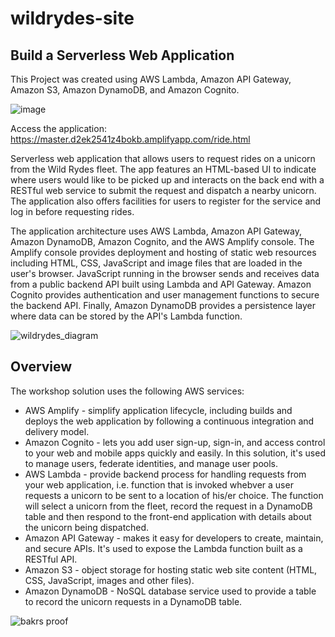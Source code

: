 


# wildrydes-site


## Build a Serverless Web Application ##

This Project was created using AWS Lambda, Amazon API Gateway, Amazon S3, Amazon DynamoDB, and Amazon Cognito.

![image](https://user-images.githubusercontent.com/68623425/222940777-7545cc3d-b48d-4e70-acbe-03862b0407c1.png)

Access the application: https://master.d2ek2541z4bokb.amplifyapp.com/ride.html

Serverless web application that allows users to request rides on a unicorn from the Wild Rydes fleet. The app features an HTML-based UI to indicate where users would like to be picked up and interacts on the back end with a RESTful web service to submit the request and dispatch a nearby unicorn. The application also offers facilities for users to register for the service and log in before requesting rides.

The application architecture uses AWS Lambda, Amazon API Gateway, Amazon DynamoDB, Amazon Cognito, and the AWS Amplify console. The Amplify console provides deployment and hosting of static web resources including HTML, CSS, JavaScript and image files that are loaded in the user's browser. JavaScript running in the browser sends and receives data from a public backend API built using Lambda and API Gateway. Amazon Cognito provides authentication and user management functions to secure the backend API. Finally, Amazon DynamoDB provides a persistence layer where data can be stored by the API's Lambda function.

![wildrydes_diagram](https://github.com/Bakrferas/AWS-Workshops/assets/75170453/a335c850-931a-4640-8fee-fea430bf54c3)

## Overview 

The workshop solution uses the following AWS services:
* AWS Amplify - simplify application lifecycle, including builds and deploys the web application by following a continuous integration and delivery model.
* Amazon Cognito - lets you add user sign-up, sign-in, and access control to your web and mobile apps quickly and easily.  In this solution, it's used to manage users, federate identities, and manage user pools.
* AWS Lambda - provide backend process for handling requests from your web application, i.e. function that is invoked whebver a user requests a unicorn to be sent to a location of his/er choice.  The function will select a unicorn from the fleet, record the request in a DynamoDB table and then respond to the front-end application with details about the unicorn being dispatched.
* Amazon API Gateway - makes it easy for developers to create, maintain, and secure APIs.  It's used to expose the Lambda function built as a RESTful API.
* Amazon S3 - object storage for hosting static web site content (HTML, CSS, JavaScript, images and other files).
* Amazon DynamoDB - NoSQL database service used to provide a table to record the unicorn requests in a DynamoDB table.</br>

![bakrs proof](https://github.com/Bakrferas/AWS-Workshops/assets/75170453/73cb54d1-6760-4c2d-8edb-56313e8e8f70)
